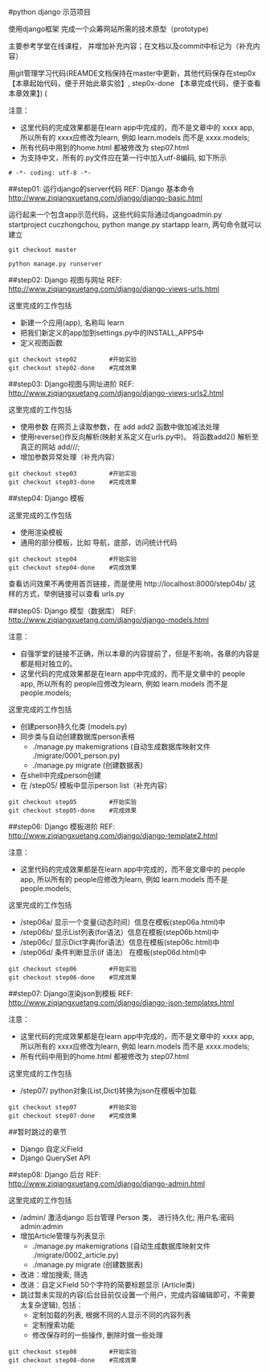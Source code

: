 #python django 示范项目

使用django框架 完成一个众筹网站所需的技术原型（prototype)

主要参考学堂在线课程， 并增加补充内容；在文档以及commit中标记为（补充内容）

用git管理学习代码(REAMDE文档保持在master中更新，其他代码保存在step0x【本章起始代码，便于开始此章实验】, step0x-done 【本章完成代码，便于查看本章效果】) (

注意：
* 这里代码的完成效果都是在learn app中完成的，而不是文章中的 xxxx app, 所以所有的 xxxx应修改为learn, 例如 learn.models 而不是 xxxx.models; 
* 所有代码中用到的home.html 都被修改为 step07.html
* 为支持中文，所有的.py文件应在第一行中加入utf-8编码, 如下所示
```
# -*- coding: utf-8 -*-
```


##step01: 运行django的server代码
REF: Django 基本命令 http://www.ziqiangxuetang.com/django/django-basic.html

运行起来一个包含app示范代码，这些代码实际通过djangoadmin.py startproject cuczhongchou, python mange.py startapp learn, 两句命令就可以建立

```
git checkout master 

python manage.py runserver
```

##step02: Django 视图与网址
REF:  http://www.ziqiangxuetang.com/django/django-views-urls.html

这里完成的工作包括
* 新建一个应用(app), 名称叫 learn
* 把我们新定义的app加到settings.py中的INSTALL_APPS中
* 定义视图函数

```
git checkout step02  		#开始实验
git checkout step02-done  	#完成效果
```
##step03: Django视图与网址进阶
REF: http://www.ziqiangxuetang.com/django/django-views-urls2.html

这里完成的工作包括
* 使用参数  在网页上读取参数，在 add add2 函数中做加减法处理
* 使用reverse()作反向解析(映射关系定义在urls.py中)。 将函数add2() 解析至真正的网站 add///;
* 增加参数异常处理（补充内容）


```
git checkout step03  		#开始实验
git checkout step03-done  	#完成效果
```

##step04: Django 模板


这里完成的工作包括
* 使用渲染模板
* 通用的部分模板，比如 导航，底部，访问统计代码


```
git checkout step04  		#开始实验
git checkout step04-done  	#完成效果
```

查看访问效果不再使用首页链接，而是使用 http://localhost:8000/step04b/ 这样的方式，举例链接可以查看 urls.py


##step05: Django 模型（数据库）
REF: http://www.ziqiangxuetang.com/django/django-models.html

注意：
* 自强学堂的链接不正确，所以本章的内容提前了，但是不影响，各章的内容是都是相对独立的。
* 这里代码的完成效果都是在learn app中完成的，而不是文章中的 people app, 所以所有的 people应修改为learn, 例如 learn.models 而不是 people.models; 

这里完成的工作包括
* 创建person持久化类  (models.py)
* 同步类与自动创建数据库person表格	
    - ./manage.py makemigrations (自动生成数据库映射文件 ./migrate/0001_person.py)
    - ./manage.py migrate (创建数据表)
* 在shell中完成person创建
* 在 /step05/ 模板中显示person list（补充内容）

```
git checkout step05  		#开始实验
git checkout step05-done  	#完成效果
```


##step06: Django 模板进阶
REF: http://www.ziqiangxuetang.com/django/django-template2.html

注意：
* 这里代码的完成效果都是在learn app中完成的，而不是文章中的 people app, 所以所有的 people应修改为learn, 例如 learn.models 而不是 people.models; 

这里完成的工作包括
* /step06a/ 显示一个变量(动态时间）信息在模板(step06a.html)中
* /step06b/ 显示List列表(for语法）信息在模板(step06b.html)中
* /step06c/ 显示Dict字典(for语法）信息在模板(step06c.html)中
* /step06d/ 条件判断显示(if 语法）    在模板(step06d.html)中

```
git checkout step06         #开始实验
git checkout step06-done    #完成效果
```


##step07: Django渲染json到模板
REF: http://www.ziqiangxuetang.com/django/django-json-templates.html

注意：
* 这里代码的完成效果都是在learn app中完成的，而不是文章中的 xxxx app, 所以所有的 xxxx应修改为learn, 例如 learn.models 而不是 xxxx.models; 
* 所有代码中用到的home.html 都被修改为 step07.html

这里完成的工作包括
* /step07/ python对象(List,Dict)转换为json在模板中加载

```
git checkout step07         #开始实验
git checkout step07-done    #完成效果
```

##暂时跳过的章节
* Django 自定义Field
* Django QuerySet API

##step08: Django 后台
REF: http://www.ziqiangxuetang.com/django/django-admin.html

这里完成的工作包括
* /admin/ 激活django 后台管理 Person 类， 进行持久化; 用户名:密码  admin:admin
* 增加Article管理与列表显示
    - ./manage.py makemigrations (自动生成数据库映射文件 ./migrate/0002_article.py)
    - ./manage.py migrate (创建数据表)
* 改进：增加搜索, 筛选 
* 改进：自定义Field 50个字符的简要标题显示 (Article类) 
* 跳过暂未实现的内容(后台目前仅设置一个用户，完成内容编辑即可，不需要太复杂逻辑), 包括： 
    - 定制加载的列表, 根据不同的人显示不同的内容列表
    - 定制搜索功能
    - 修改保存时的一些操作,  删除时做一些处理

```
git checkout step08         #开始实验
git checkout step08-done    #完成效果
```






